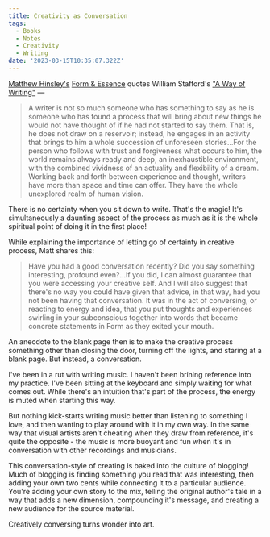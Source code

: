 ```yaml
---
title: Creativity as Conversation
tags:
  - Books
  - Notes
  - Creativity
  - Writing
date: '2023-03-15T10:35:07.322Z'
---
```


[Matthew Hinsley's](https://www.matthewhinsley.com/) [Form & Essence](https://www.lulu.com/shop/matthew-hinsley/form-essence/paperback/product-dwke49.html?page=1&pageSize=4) quotes William Stafford's ["A Way of Writing"](http://www2.csudh.edu/ccauthen/451S12/staffort.html) —

> A writer is not so much someone who has something to say as he is someone who has found a process that will bring about new things he would not have thought of if he had not started to say them. That is, he does not draw on a reservoir; instead, he engages in an activity that brings to him a whole succession of unforeseen stories...For the person who follows with trust and forgiveness what occurs to him, the world remains always ready and deep, an inexhaustible environment, with the combined vividness of an actuality and flexibility of a dream. Working back and forth between experience and thought, writers have more than space and time can offer. They have the whole unexplored realm of human vision.

There is no certainty when you sit down to write. That's the magic! It's simultaneously a daunting aspect of the process as much as it is the whole spiritual point of doing it in the first place!

While explaining the importance of letting go of certainty in creative process, Matt shares this:

> Have you had a good conversation recently? Did you say something interesting, profound even?...If you did, I can almost guarantee that you were accessing your creative self. And I will also suggest that there's no way you could have given that advice, in that way, had you not been having that conversation. It was in the act of conversing, or reacting to energy and idea, that you put thoughts and experiences swirling in your subconscious together into words that became concrete statements in Form as they exited your mouth.

An anecdote to the blank page then is to make the creative process something other than closing the door, turning off the lights, and staring at a blank page. But instead, a conversation.

I've been in a rut with writing music. I haven't been brining reference into my practice. I've been sitting at the keyboard and simply waiting for what comes out. While there's an intuition that's part of the process, the energy is muted when starting this way.

But nothing kick-starts writing music better than listening to something I love, and then wanting to play around with it in my own way. In the same way that visual artists aren't cheating when they draw from reference, it's quite the opposite - the music is more buoyant and fun when it's in conversation with other recordings and musicians.

This conversation-style of creating is baked into the culture of blogging! Much of blogging is finding something you read that was interesting, then adding your own two cents while connecting it to a particular audience. You're adding your own story to the mix, telling the original author's tale in a way that adds a new dimension, compounding it's message, and creating a new audience for the source material.

Creatively conversing turns wonder into art.
